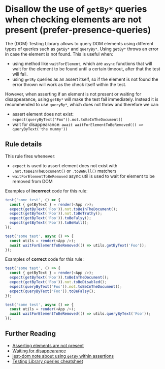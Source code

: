 # Disallow the use of `getBy*` queries when checking elements are not present (prefer-presence-queries)

The (DOM) Testing Library allows to query DOM elements using different types of queries such as `getBy*` and `queryBy*`. Using `getBy*` throws an error in case the element is not found. This is useful when:

- using method like `waitForElement`, which are `async` functions that will wait for the element to be found until a certain timeout, after that the test will fail.
- using `getBy` queries as an assert itself, so if the element is not found the error thrown will work as the check itself within the test.

However, when asserting if an element is not present or waiting for disappearance, using `getBy*` will make the test fail immediately. Instead it is recommended to use `queryBy*`, which does not throw and therefore we can:

- assert element does not exist: `expect(queryByText("Foo")).not.toBeInTheDocument()`
- wait for disappearance: `await waitForElementToBeRemoved(() => queryByText('the mummy'))`

## Rule details

This rule fires whenever:

- `expect` is used to assert element does not exist with `.not.toBeInTheDocument()` or `.toBeNull()` matchers
- `waitForElementToBeRemoved` async util is used to wait for element to be removed from DOM

Examples of **incorrect** code for this rule:

```js
test('some test', () => {
  const { getByText } = render(<App />);
  expect(getByText('Foo')).not.toBeInTheDocument();
  expect(getByText('Foo')).not.toBeTruthy();
  expect(getByText('Foo')).toBeFalsy();
  expect(getByText('Foo')).toBeNull();
});
```

```js
test('some test', async () => {
  const utils = render(<App />);
  await waitForElementToBeRemoved(() => utils.getByText('Foo'));
});
```

Examples of **correct** code for this rule:

```js
test('some test', () => {
  const { getByText } = render(<App />);
  expect(getByText('Foo')).toBeInTheDocument();
  expect(getByText('Foo')).not.toBeDisabled();
  expect(queryByText('Foo')).not.toBeInTheDocument();
  expect(queryByText('Foo')).toBeFalsy();
});
```

```js
test('some test', async () => {
  const utils = render(<App />);
  await waitForElementToBeRemoved(() => utils.queryByText('Foo'));
});
```

## Further Reading

- [Asserting elements are not present](https://testing-library.com/docs/guide-disappearance#asserting-elements-are-not-present)
- [Waiting for disappearance](https://testing-library.com/docs/guide-disappearance#waiting-for-disappearance)
- [jest-dom note about using `getBy` within assertions](https://testing-library.com/docs/ecosystem-jest-dom)
- [Testing Library queries cheatsheet](https://testing-library.com/docs/dom-testing-library/cheatsheet#queries)
